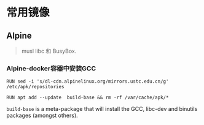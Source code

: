 # 常用镜像

## Alpine

> musl libc 和 BusyBox.

### Alpine-docker容器中安装GCC

```shell
RUN sed -i 's/dl-cdn.alpinelinux.org/mirrors.ustc.edu.cn/g' /etc/apk/repositories

RUN apt add --update  build-base && rm -rf /var/cache/apk/*

```

`build-base` is a meta-package that will install the GCC, libc-dev and binutils packages (amongst others).



